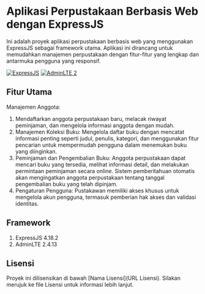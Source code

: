 # Aplikasi Perpustakaan Berbasis Web dengan ExpressJS
Ini adalah proyek aplikasi perpustakaan berbasis web yang menggunakan ExpressJS sebagai framework utama. Aplikasi ini dirancang untuk memudahkan manajemen perpustakaan dengan fitur-fitur yang lengkap dan antarmuka pengguna yang responsif.

[![ExpressJS](https://img.shields.io/badge/ExpressJS-4.x-orange.svg)](https://expressjs.com/)
[![AdminLTE 2](https://img.shields.io/badge/AdminLTE-2.x-blue.svg)](https://adminlte.io/themes/AdminLTE/index2.html)

## Fitur Utama
Manajemen Anggota: 
1. Mendaftarkan anggota perpustakaan baru, melacak riwayat peminjaman, dan mengelola informasi anggota dengan mudah.
2. Manajemen Koleksi Buku: Mengelola daftar buku dengan mencatat informasi penting seperti judul, penulis, kategori, dan menggunakan fitur pencarian untuk mempermudah pengguna dalam menemukan buku yang diinginkan.
3. Peminjaman dan Pengembalian Buku: Anggota perpustakaan dapat mencari buku yang tersedia, melihat informasi detail, dan melakukan permintaan peminjaman secara online. Sistem pemberitahuan otomatis akan mengingatkan anggota perpustakaan tentang tanggal pengembalian buku yang telah dipinjam.
4. Pengaturan Pengguna: Pustakawan memiliki akses khusus untuk mengelola akun pengguna, termasuk pemberian hak akses dan validasi identitas.

## Framework
1. ExpressJS 4.18.2
2. AdminLTE 2.4.13

## Lisensi
Proyek ini dilisensikan di bawah [Nama Lisensi](URL Lisensi). Silakan merujuk ke file Lisensi untuk informasi lebih lanjut.
